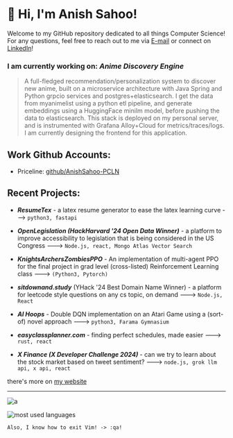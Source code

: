 # 👋 Hi, I'm Anish Sahoo! 

Welcome to my GitHub repository dedicated to all things Computer Science! 
For any questions, feel free to reach out to me via [E-mail](mailto:sahoo.an@northeastern.edu) or connect on [LinkedIn](https://linkedin.com/in/anish-sahoo)!

### I am currently working on: *Anime Discovery Engine*
>A full-fledged recommendation/personalization system to discover new anime, built on a microservice architecture with Java Spring and Python grpcio services and postgres+elasticsearch. I get the data from myanimelist using a python etl pipeline, and generate embeddings using a HuggingFace minilm model, before pushing the data to elasticsearch. This stack is deployed on my personal server, and is instrumented with Grafana Alloy+Cloud for metrics/traces/logs. I am currently designing the frontend for this application.

## Work Github Accounts:
- Priceline: [github/AnishSahoo-PCLN](https://github.com/AnishSahoo-PCLN)

## Recent Projects:
- ***ResumeTex*** - a latex resume generator to ease the latex learning curve ---> `python3, fastapi`

- ***OpenLegislation (HackHarvard '24 Open Data Winner)*** - a platform to improve accessibility to legislation that is being considered in the US Congress ---> `Node.js, react, Mongo Atlas Vector Search`

- ***KnightsArchersZombiesPPO*** - An implementation of multi-agent PPO for the final project in grad level (cross-listed) Reinforcement Learning class ---> `(Python3, Pytorch)`

- ***sitdownand.study*** (YHack '24 Best Domain Name Winner) - a platform for leetcode style questions on any cs topic, on demand ---> `Node.js, React`

- ***AI Hoops*** - Double DQN implementation on an Atari Game using a (sort-of) novel approach ---> `python3, Farama Gymnasium`

- ***easyclassplanner.com*** - finding perfect schedules, made easier ---> `rust, react`

- ***X Finance (X Developer Challenge 2024)*** - can we try to learn about the stock market based on tweet sentiment? ---> `node.js, grok llm api, x api, react`

there's more on [my website](https://asahoo.dev/projects)

---
<!---
anish-sahoo/anish-sahoo is a ✨ special ✨ repository because its `README.md` (this file) appears on your GitHub profile.
You can click the Preview link to take a look at your changes.
--->

<!---
![most used languages](https://github-readme-stats.vercel.app/api/top-langs/?username=anish-sahoo&theme=react&hide_border=true&count_private=true&include_all_commits=true&langs_count=20&layout=compact)
--->

![a](https://github-profile-summary-cards.vercel.app/api/cards/profile-details?username=anish-sahoo&theme=react)

![most used languages](https://github-readme-stats-anish-sahoo.vercel.app/api/top-langs/?username=anish-sahoo&theme=react&hide_border=true&count_private=true&include_all_commits=true&langs_count=40&layout=compact&card_width=334&hide=HLSL,ShaderLab,C%23,Jupyter+Notebook,Objective-C%2B%2B,Ruby,Objective-C,lua)


```
Also, I know how to exit Vim! -> :qa!
```
